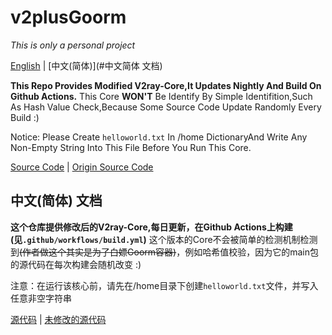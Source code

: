 # v2plusGoorm

*This is only a personal project*

[English](#v2plusGoorm) | [中文(简体)](#中文简体 文档)

**This Repo Provides Modified V2ray-Core,It Updates Nightly And Build On Github Actions.**
This Core **WON'T** Be Identify By Simple Identifition,Such As Hash Value Check,Because Some Source Code Update Randomly Every Build :)

Notice: Please Create `helloworld.txt`  In /home DictionaryAnd Write Any Non-Empty String Into This File Before You Run This Core.

[Source Code](https://github.com/ShadowObj/v2plusGoorm/raw/main/v2ray-core-source.tar.gz) | [Origin Source Code](https://github.com/v2fly/v2ray-core/)

## 中文(简体) 文档

**这个仓库提供修改后的V2ray-Core,每日更新，在Github Actions上构建(见`.github/workflows/build.yml`)**
这个版本的Core不会被简单的检测机制检测到~~(作者做这个其实是为了白嫖Goorm容器)~~，例如哈希值校验，因为它的main包的源代码在每次构建会随机改变 :)

注意：在运行该核心前，请先在/home目录下创建`helloworld.txt`文件，并写入任意非空字符串

[源代码](https://github.com/ShadowObj/v2plusGoorm/raw/main/v2ray-core-source.tar.gz) | [未修改的源代码](https://github.com/v2fly/v2ray-core/)


